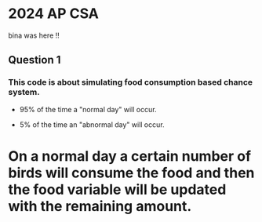 # 2024 AP CSA 
bina was here !!
## Question 1

### This code is about simulating food consumption based chance system.
  -  95% of the time a "normal day" will occur. 
  +  5% of the time an "abnormal day" will occur.

# On a normal day a certain number of birds will consume the food and then the food variable will be updated with the remaining amount.
### 

## 
